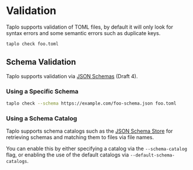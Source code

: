 # Validation

Taplo supports validation of TOML files, by default it will only look for syntax errors and some semantic errors such as duplicate keys.

```sh
taplo check foo.toml
```

## Schema Validation

Taplo supports validation via [JSON Schemas](https://json-schema.org) (Draft 4).

### Using a Specific Schema

```sh
taplo check --schema https://example.com/foo-schema.json foo.toml
```

### Using a Schema Catalog

Taplo supports schema catalogs such as the [JSON Schema Store](https://www.schemastore.org/json/) for retrieving schemas and matching them to files via file names.

You can enable this by either specifying a catalog via the `--schema-catalog` flag, or enabling the use of the default catalogs via `--default-schema-catalogs`.
